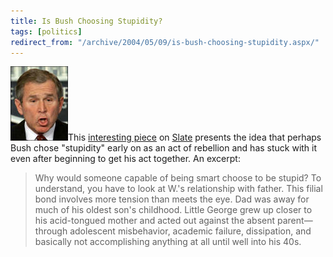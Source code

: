 ```yaml
---
title: Is Bush Choosing Stupidity?
tags: [politics]
redirect_from: "/archive/2004/05/09/is-bush-choosing-stupidity.aspx/"
---
```


![Dubya](/assets/images/Dubya.jpg)This [interesting
piece](http://slate.msn.com/id/2100064/) on
[Slate](http://www.slate.com) presents the idea that perhaps Bush chose
"stupidity" early on as an act of rebellion and has stuck with it even
after beginning to get his act together. An excerpt:

> Why would someone capable of being smart choose to be stupid? To
> understand, you have to look at W.'s relationship with father. This
> filial bond involves more tension than meets the eye. Dad was away for
> much of his oldest son's childhood. Little George grew up closer to
> his acid-tongued mother and acted out against the absent
> parent—through adolescent misbehavior, academic failure, dissipation,
> and basically not accomplishing anything at all until well into his
> 40s.

